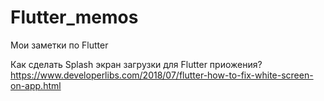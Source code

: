 # Flutter_memos
Мои заметки по Flutter

Как сделать Splash экран загрузки для Flutter приожения?
https://www.developerlibs.com/2018/07/flutter-how-to-fix-white-screen-on-app.html
